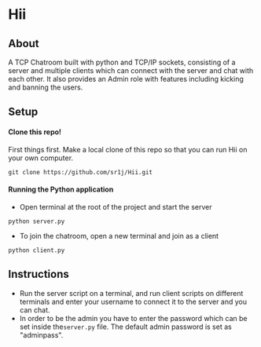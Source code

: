 # Hii
## About
A TCP Chatroom built with python and TCP/IP sockets, consisting of a server and multiple clients which can connect with the server and chat with each other. It also provides an Admin role with features including kicking and banning the users.

## Setup
#### Clone this repo!
First things first. Make a local clone of this repo so that you can run Hii on your own computer.
```
git clone https://github.com/sr1j/Hii.git
```
#### Running the Python application
- Open terminal at the root of the project and start the server
```
python server.py
```
- To join the chatroom, open a new terminal and join as a client
```
python client.py
```
## Instructions
- Run the server script on a terminal, and run client scripts on different terminals and enter your username to connect it
 to the server and you can chat.
 - In order to be the admin you have to enter the password which can be set inside the`server.py` file. The default admin password is set as "adminpass".

